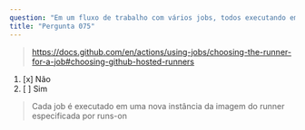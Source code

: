 ```yaml
---
question: "Em um fluxo de trabalho com vários jobs, todos executando em runners hospedados no GitHub, é verdade que todos os jobs estão garantidos para serem executados na mesma máquina runner?"
title: "Pergunta 075"
---
```


> https://docs.github.com/en/actions/using-jobs/choosing-the-runner-for-a-job#choosing-github-hosted-runners
1. [x] Não
1. [ ] Sim
> Cada job é executado em uma nova instância da imagem do runner especificada por runs-on
